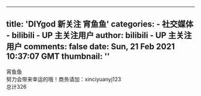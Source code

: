 
---
title: 'DIYgod 新关注 宵鱼鱼'
categories: 
    - 社交媒体
    - bilibili - UP 主关注用户
author: bilibili - UP 主关注用户
comments: false
date: Sun, 21 Feb 2021 10:37:07 GMT
thumbnail: ''
---

<div>   
宵鱼鱼<br>努力会带来幸运的哦！商务请加：xinciyuanyj123 
<br>总计326  
</div>
            
